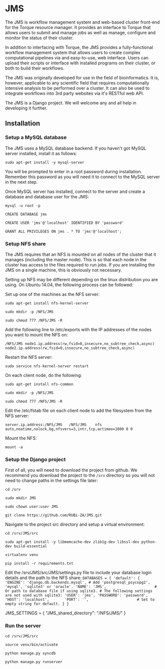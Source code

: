 JMS
===
The JMS is  workflow management system and web-based cluster front-end for the Torque resource manager. It provides an interface to Torque that allows users to submit and manage jobs as well as manage, configure and monitor the status of their cluster.

In addition to interfacing with Torque, the JMS provides a fully-functional workflow management system that allows users to create complex computational pipelines via and easy-to-use, web interface. Users can upload their scripts or interface with installed programs on their cluster, or both to build their workflows.

The JMS was originally developed for use in the field of bioinformatics. It is, however, applicable to any scientific field that requires computationally intensive analysis to be performed over a cluster. It can also be used to integrate workflows into 3rd party websites via it's RESTful web API.

The JMS is a Django project. We will welcome any and all help in developing it further.

Installation
---

### Setup a MySQL database

The JMS uses a MySQL database backend. If you haven't got MySQL server installed, install it as follows:

  `sudo apt-get install -y mysql-server`

You will be prompted to enter in a root password during installation. Remember this password as you will need it to connect to the MySQL server in the next step. 

Once MySQL server has installed, connect to the server and create a database and database user for the JMS:

  `mysql -u root -p`
  
  `CREATE DATABASE jms`
  
  `CREATE USER 'jms'@'localhost' IDENTIFIED BY 'password'`
  
  `GRANT ALL PRIVILEGES ON jms . * TO 'jms'@'localhost';`
  
### Setup NFS share

The JMS requires that an NFS is mounted on all nodes of the cluster that it manages (including the master node). This is so that each node in the cluster has access to the files required to run jobs. If you are installing the JMS on a single machine, this is obviously not necessary.

Setting up NFS may be different depending on the linux distribution you are using. On Ubuntu 14.04, the following process can be followed:

Set up one of the machines as the NFS server:

  `sudo apt-get install nfs-kernel-server`

  `sudo mkdir -p /NFS/JMS`
  
  `sudo chmod 777 /NFS/JMS -R`
 
Add the following line to /etc/exports with the IP addresses of the nodes you want to mount the NFS on:

  `/NFS/JMS node1.ip.address(rw,fsid=0,insecure,no_subtree_check,async) node2.ip.address(rw,fsid=0,insecure,no_subtree_check,async)`
  
Restart the NFS server:
  
  `sudo service nfs-kernel-server restart`
  
On each client node, do the following:

  `sudo apt-get install nfs-common`
  
  `sudo mkdir -p /NFS/JMS`
  
  `sudo chmod 777 /NFS/JMS -R`
  
Edit the /etc/fstab file on each client node to add the filesystem from the NFS server:

  `server.ip.address:/NFS/JMS	/NFS/JMS	nfs auto,noatime,nolock,bg,nfsvers=3,intr,tcp,actimeo=1800 0 0`
  
Mount the NFS:

  `mount -a`

### Setup the Django project

First of all, you will need to download the project from github. We recommend you download the project to the `/srv` directory so you will not need to change paths in the settings file later:

  `cd /srv`
  
  `sudo mkdir JMS`
  
  `sudo chown user:user JMS`

  `git clone https://github.com/RUBi-ZA/JMS.git`

Navigate to the project src directory and setup a virtual environment:

  `cd /srv/JMS/src`
  
  `sudo apt-get install -y libmemcache-dev zlib1g-dev libssl-dev python-dev build-essential`
  
  `virtualenv venv`

  `pip install -r requirements.txt`

Edit the /srv/JMS/src/JMS/settings.py file to include your database login details and the path to the NFS share:
`
DATABASES = {
    'default': {
        'ENGINE': 'django.db.backends.mysql', # Add 'postgresql_psycopg2', 'mysql', 'sqlite3' or 'oracle'.
        'NAME': 'JMS',                      # Or path to database file if using sqlite3.
        # The following settings are not used with sqlite3:
        'USER': 'jms',
        'PASSWORD': 'password',
        'HOST': 'localhost',      
        'PORT': '',                      # Set to empty string for default.
    }
}
`

JMS_SETTINGS = {
    "JMS_shared_directory": "/NFS/JMS/"
}

### Run the server

  `cd /srv/JMS/src`
  
  `source venv/bin/activate`
  
  `python manage.py syncdb`
  
  `python manage.py runserver`
